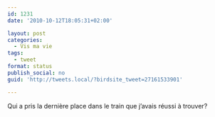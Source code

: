 ```yaml
---
id: 1231
date: '2010-10-12T18:05:31+02:00'

layout: post
categories:
  - Vis ma vie
tags:
  - tweet
format: status
publish_social: no
guid: 'http://tweets.local/?birdsite_tweet=27161533901'

---
```


Qui a pris la dernière place dans le train que j’avais réussi à trouver?